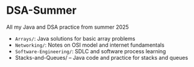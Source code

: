 # DSA-Summer
All my Java and DSA practice from summer 2025

- `Arrays/`: Java solutions for basic array problems
- `Networking/`: Notes on OSI model and internet fundamentals
- `Software-Engineering/`: SDLC and software process learning
- Stacks-and-Queues/ – Java code and practice for stacks and queues

